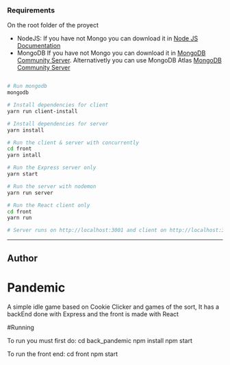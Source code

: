### Requirements
On the root folder of the proyect


- NodeJS: If you have not Mongo you can download it in <a href="https://nodejs.org/es/download/"> Node JS Documentation</a>
- MongoDB If you have not Mongo you can download it in <a href="https://docs.mongodb.com/manual/installation/">MongoDB Community Server</a>. Alternativetly you can use MongoDB Atlas <a href="https://www.mongodb.com/cloud/atlas">MongoDB Community Server</a> 

```bash

# Run mongodb
mongodb

# Install dependencies for client
yarn run client-install

# Install dependencies for server
yarn install

# Run the client & server with concurrently
cd front
yarn intall

# Run the Express server only
yarn start

# Run the server with nodemon
yarn run server

# Run the React client only
cd front
yarn run 

# Server runs on http://localhost:3001 and client on http://localhost:3000
```

<hr>


## Author

# Pandemic

A simple idle game based on Cookie Clicker and games of the sort, It has a backEnd done with Express and the front is made with React


#Running

To run you must first do:
  cd back_pandemic
  npm install
  npm start
  
To run the front end:
  cd front
  npm start

